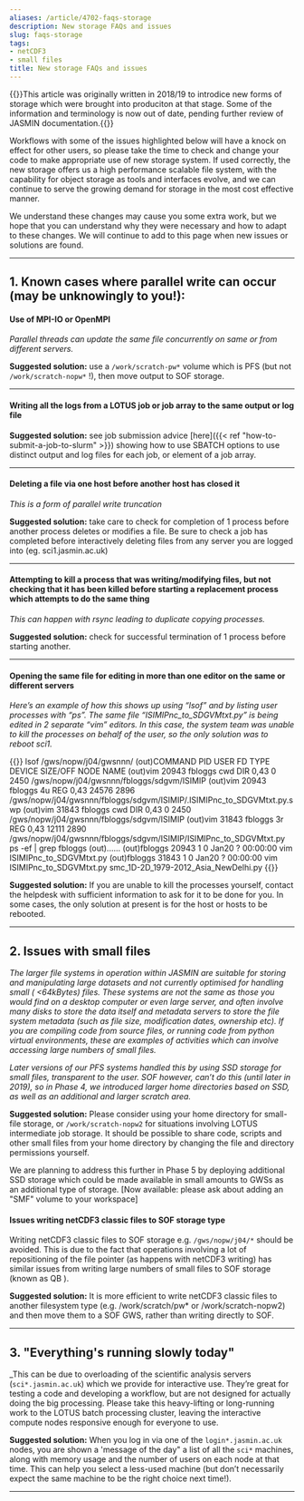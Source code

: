 ```yaml
---
aliases: /article/4702-faqs-storage
description: New storage FAQs and issues
slug: faqs-storage
tags:
- netCDF3
- small files
title: New storage FAQs and issues
---
```


{{<alert type="info">}}This article was originally written in 2018/19 to introdice new forms of storage which were brought into produciton at that stage. Some of the information and terminology is now out of date, pending further review of JASMIN documentation.{{</alert>}}

Workflows with some of the issues highlighted below will have a knock on
effect for other users, so please take the time to check and change your code
to make appropriate use of new storage system. If used correctly, the new
storage offers us a high performance scalable file system, with the capability
for object storage as tools and interfaces evolve, and we can continue to
serve the growing demand for storage in the most cost effective manner.

We understand these changes may cause you some extra work, but we hope that
you can understand why they were necessary and how to adapt to these changes.
We will continue to add to this page when new issues or solutions are found.

---

## 1\. Known cases where parallel write can occur (may be unknowingly to you!):

#### Use of MPI-IO or OpenMPI

_Parallel threads can update the same file concurrently on same or from
different servers._

**Suggested solution:** use a `/work/scratch-pw*` volume which is PFS (but not
`/work/scratch-nopw*` !), then move output to SOF storage.

---

#### Writing all the logs from a LOTUS job or job array to the same output or log file

**Suggested solution:** see job submission advice 
[here]({{< ref "how-to-submit-a-job-to-slurm" >}}) showing how to use SBATCH options to use distinct output and log files for each job, or element of a job array.

---

#### Deleting a file via one host before another host has closed it

_This is a form of parallel write truncation_

**Suggested solution:** take care to check for completion of 1 process before
another process deletes or modifies a file. Be sure to check a job has
completed before interactively deleting files from any server you are logged
into (eg. sci1.jasmin.ac.uk)

---

#### Attempting to kill a process that was writing/modifying files, but not checking that it has been killed before starting a replacement process which attempts to do the same thing

_This can happen with rsync leading to duplicate copying processes._

**Suggested solution:** check for successful termination of 1 process before
starting another.

---

#### Opening the same file for editing in more than one editor on the same or different servers

_Here’s an example of how this shows up using “lsof” and by listing user
processes with “ps”. The same file “ISIMIPnc_to_SDGVMtxt.py” is being edited
in 2 separate “vim” editors. In this case, the system team was unable to kill
the processes on behalf of the user, so the only solution was to reboot sci1._
 
{{<command user="user" host="sci1">}}
lsof /gws/nopw/j04/gwsnnn/
(out)COMMAND   PID     USER   FD   TYPE DEVICE SIZE/OFF NODE NAME
(out)vim     20943 fbloggs  cwd    DIR   0,43        0 2450 /gws/nopw/j04/gwsnnn/fbloggs/sdgvm/ISIMIP
(out)vim     20943 fbloggs    4u   REG   0,43    24576 2896 /gws/nopw/j04/gwsnnn/fbloggs/sdgvm/ISIMIP/.ISIMIPnc_to_SDGVMtxt.py.swp
(out)vim     31843 fbloggs  cwd    DIR   0,43        0 2450 /gws/nopw/j04/gwsnnn/fbloggs/sdgvm/ISIMIP
(out)vim     31843 fbloggs    3r   REG   0,43    12111 2890 /gws/nopw/j04/gwsnnn/fbloggs/sdgvm/ISIMIP/ISIMIPnc_to_SDGVMtxt.py
ps -ef | grep fbloggs
(out)......
(out)fbloggs 20943     1  0 Jan20 ?        00:00:00 vim ISIMIPnc_to_SDGVMtxt.py
(out)fbloggs 31843     1  0 Jan20 ?        00:00:00 vim ISIMIPnc_to_SDGVMtxt.py smc_1D-2D_1979-2012_Asia_NewDelhi.py
{{</command>}}

**Suggested solution:** If you are unable to kill the processes yourself,
contact the helpdesk with sufficient information to ask for it to be done for
you. In some cases, the only solution at present is for the host or hosts to
be rebooted.

---

## 2\. Issues with small files

_The larger file systems in operation within JASMIN are suitable for storing
and manipulating large datasets and not currently optimised for handling small
( <64kBytes) files. These systems are not the same as those you would find on
a desktop computer or even large server, and often involve many disks to store
the data itself and metadata servers to store the file system metadata (such
as file size, modification dates, ownership etc). If you are compiling code
from source files, or running code from python virtual environments, these are
examples of activities which can involve accessing large numbers of small
files._

_Later versions of our PFS systems handled this by using SSD storage for small
files, transparent to the user. SOF however, can’t do this (until later in
2019), so in Phase 4, we introduced larger home directories based on SSD, as
well as an additional and larger scratch area._

**Suggested solution:** Please consider using your home directory for small-
file storage, or `/work/scratch-nopw2` for situations involving LOTUS
intermediate job storage. It should be possible to share code, scripts and
other small files from your home directory by changing the file and directory
permissions yourself.

We are planning to address this further in Phase 5 by deploying additional SSD
storage which could be made available in small amounts to GWSs as an
additional type of storage. [Now available: please ask about adding an "SMF" volume to your workspace]

#### Issues writing netCDF3 classic files to SOF storage type

Writing netCDF3 classic files to SOF storage e.g. `/gws/nopw/j04/*` should be
avoided. This is due to the fact that operations involving a lot of
repositioning of the file pointer (as happens with netCDF3 writing) has
similar issues from writing large numbers of small files to SOF storage (known
as QB ).

**Suggested solution:** It is more efficient to write netCDF3 classic files to
another filesystem type (e.g. /work/scratch/pw* or /work/scratch-nopw2) and then move them to a SOF
GWS, rather than writing directly to SOF.

---

## 3\. "Everything's running slowly today"

_This can be due to overloading of the scientific analysis servers
(`sci*.jasmin.ac.uk`) which we provide for interactive use. They’re great
for testing a code and developing a workflow, but are not designed for
actually doing the big processing. Please take this heavy-lifting or
long-running work to the LOTUS batch processing cluster, leaving the
interactive compute nodes responsive enough for everyone to use.

**Suggested solution:** When you log in via one of the `login*.jasmin.ac.uk`
nodes, you are shown a 'message of the day" a list of all the `sci*` machines,
along with memory usage and the number of users on each node at that time.
This can help you select a less-used machine (but don’t necessarily expect the
same machine to be the right choice next time!).

---
